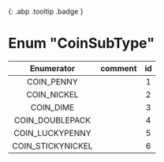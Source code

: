 [ ](#){: .abp .tooltip .badge }
# Enum "CoinSubType"
|Enumerator|comment|id|
|:--:|:--:|:--:|
| COIN_PENNY |  | 1 |
| COIN_NICKEL |  | 2 |
| COIN_DIME |  | 3 |
| COIN_DOUBLEPACK |  | 4 |
| COIN_LUCKYPENNY |  | 5 |
| COIN_STICKYNICKEL |  | 6 |